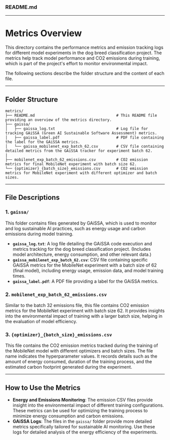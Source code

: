 ### README.md

---

# Metrics Overview

This directory contains the performance metrics and emission tracking logs for different model experiments in the dog breed classification project. The metrics help track model performance and CO2 emissions during training, which is part of the project's effort to monitor environmental impact.

The following sections describe the folder structure and the content of each file.

---

## Folder Structure

```
metrics/
├── README.md                                    # This README file providing an overview of the metrics directory.
├── gaissa/
│   ├── gaissa_log.txt                           # Log file for tracking GAiSSA (Green AI Sustainable Software Assessment) metrics.
│   ├── gaissa_label.pdf                         # PDF file containing the label for the GAiSSA metrics.
│   └── gaissa_mobilenet_exp_batch_62.csv        # CSV file containing detailed metrics from the GAiSSA tracker for experiment batch 62.
|
├── mobilenet_exp_batch_62_emissions.csv         # CO2 emission metrics for final MobileNet experiment with batch size 62.
└── {optimizer}_{batch_size}_emissions.csv       # CO2 emission metrics for MobileNet experiment with different optimizer and batch sizes.
```

---

## File Descriptions

### 1. `gaissa/`
This folder contains files generated by GAiSSA, which is used to monitor and log sustainable AI practices, such as energy usage and carbon emissions during model training.

- **`gaissa_log.txt`**: A log file detailing the GAiSSA code execution and metrics tracking for the dog breed classification project. (Includes model architecture, energy consumption, and other relevant data.)
- **`gaissa_mobilenet_exp_batch_62.csv`**: CSV file containing specific GAiSSA metrics for the MobileNet experiment with a batch size of 62 (final model), including energy usage, emission data, and model training times.
- **`gaissa_label.pdf`**: A PDF file providing a label for the GAiSSA metrics.

### 2. `mobilenet_exp_batch_62_emissions.csv`
Similar to the batch 32 emissions file, this file contains CO2 emission metrics for the MobileNet experiment with batch size 62. It provides insights into the environmental impact of training with a larger batch size, helping in the evaluation of model efficiency.

### 3. `{optimizer}_{batch_size}_emissions.csv`
This file contains the CO2 emission metrics tracked during the training of the MobileNet model with different optimizers and batch sizes. The file name indicates the hyperparameter values. It records details such as the amount of energy consumed, duration of the training process, and the estimated carbon footprint generated during the experiment.

---

## How to Use the Metrics

- **Energy and Emissions Monitoring**: The emission CSV files provide insight into the environmental impact of different training configurations. These metrics can be used for optimizing the training process to minimize energy consumption and carbon emissions.
- **GAiSSA Logs**: The files in the `gaissa/` folder provide more detailed metrics specifically tailored for sustainable AI monitoring. Use these logs for detailed analysis of the energy efficiency of the experiments.

